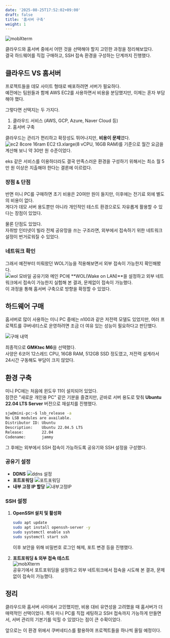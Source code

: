 ```yaml
---
date: '2025-08-25T17:52:02+09:00'
draft: false
title: '홈서버 구축'
weight: 1
---
```


![mobXterm](mobXterm.png)  

클라우드와 홈서버 중에서 어떤 것을 선택해야 할지 고민한 과정을 정리해보았다.  
결국 하드웨어를 직접 구매하고, SSH 접속 환경을 구성하는 단계까지 진행했다.


## 클라우드 VS 홈서버

프로젝트들을 데모 사이트 형태로 배포하려면 서버가 필요하다.  
예전에는 팀원들과 함께 AWS EC2를 사용하면서 비용을 분담했지만, 이제는 혼자 부담해야 했다.  

그렇다면 선택지는 두 가지다.  

1. 클라우드 서비스 (AWS, GCP, Azure, Naver Cloud 등)  
2. 홈서버 구축  

클라우드는 관리가 편리하고 확장성도 뛰어나지만, **비용이 문제**였다.  
![ec2 8core 16ram](ec2-8core-16ram.png) 
EC2 t3.xlarge(8 vCPU, 16GB RAM)를 기준으로 월간 요금을 계산해 보니 약 30만 원 수준이었다.  

eks 같은 서비스를 이용하더라도 결국 만족스러운 환경을 구성하기 위해서는 최소 월 5만 원 이상은 지출해야 한다는 결론에 이르렀다.  

### 장점 & 단점
반면 미니 PC를 구매하면 초기 비용은 20여만 원이 들지만, 이후에는 전기료 외에 별도의 비용이 없다.  
게다가 데모 서버 용도뿐만 아니라 개인적인 테스트 환경으로도 자유롭게 활용할 수 있다는 장점이 있었다.  

물론 단점도 있었다.  
자취방 인터넷이 빌라 전체 공유망을 쓰는 구조라면, 외부에서 접속하기 위한 네트워크 설정이 번거로워질 수 있었다.  

### 네트워크 확인
그래서 예전부터 미뤄왔던 WOL기능을 적용해보면서 외부 접속이 가능한지 확인해봤다.  
![wol 모바일](wol.jpg)
공유기와 메인 PC에 **WOL(Wake on LAN)**을 설정하고 외부 네트워크에서 접속이 가능한지 실험해 본 결과, 문제없이 접속이 가능했다.  
이 과정을 통해 홈서버 구축으로 방향을 확정할 수 있었다.  


## 하드웨어 구매

홈서버로 많이 사용하는 미니 PC 중에는 n100과 같은 저전력 모델도 있었지만, 여러 프로젝트를 쿠버네티스로 운영하려면 조금 더 여유 있는 성능이 필요하다고 판단했다.  

![구매 내역](minipc_구매.png)

최종적으로 **GMKtec M6**을 선택했다.  
사양은 6코어 12스레드 CPU, 16GB RAM, 512GB SSD 정도였고, 저전력 설계라서 24시간 구동해도 부담이 크지 않았다.  

## 환경 구축

미니 PC에는 처음에 윈도우 11이 설치되어 있었다.  
잠깐은 "새로운 개인용 PC" 같은 기분을 즐겼지만, 곧바로 서버 용도로 맞춰 **Ubuntu 22.04 LTS Server** 버전으로 재설치를 진행했다.  

```bash
sjw@mini-pc:~$ lsb_release -a
No LSB modules are available.
Distributor ID: Ubuntu
Description:    Ubuntu 22.04.5 LTS
Release:        22.04
Codename:       jammy
```

그 후에는 외부에서 SSH 접속이 가능하도록 공유기와 SSH 설정을 구성했다.

### 공유기 설정

* **DDNS**
  ![ddns 설정](ddns.png)
* **포트포워딩**
  ![포트포워딩](포트포워딩.png)
* **내부 고정 IP 할당**
  ![내부고정IP](내부고정IP.png)

### SSH 설정

1. **OpenSSH 설치 및 활성화**

   ```bash
   sudo apt update
   sudo apt install openssh-server -y
   sudo systemctl enable ssh
   sudo systemctl start ssh
   ```

   이후 보안을 위해 비밀번호 로그인 해제, 포트 변경 등을 진행했다.

2. **포트포워딩 & 외부 접속 테스트**  
   ![mobXterm](mobXterm.png)  
   공유기에서 포트포워딩을 설정하고 외부 네트워크에서 접속을 시도해 본 결과, 문제없이 접속이 가능했다.  
   

## 정리

클라우드와 홈서버 사이에서 고민했지만, 비용 대비 유연성을 고려했을 때 홈서버가 더 매력적인 선택이었다.
특히 미니 PC를 직접 세팅하고 SSH 접속까지 가능하게 만들면서, 서버 관리의 기본기를 익힐 수 있었다는 점이 큰 수확이었다.

앞으로는 이 환경 위에서 쿠버네티스를 활용하여 프로젝트들을 하나씩 올릴 예정이다. 